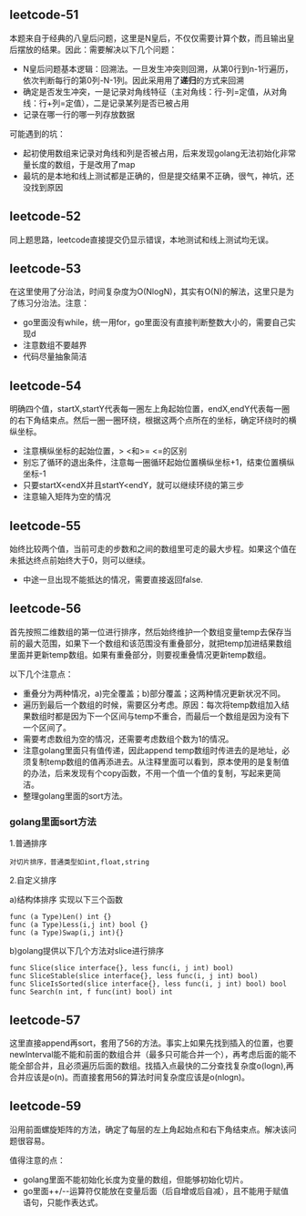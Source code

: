 ## leetcode-51

本题来自于经典的八皇后问题，这里是N皇后，不仅仅需要计算个数，而且输出皇后摆放的结果。因此：需要解决以下几个问题：

- N皇后问题基本逻辑：回溯法。一旦发生冲突则回溯，从第0行到n-1行遍历，依次判断每行的第0列-N-1列。因此采用用了**递归**的方式来回溯
- 确定是否发生冲突，一是记录对角线特征（主对角线：行-列=定值，从对角线：行+列=定值），二是记录某列是否已被占用
- 记录在哪一行的哪一列存放数据

可能遇到的坑：
- 起初使用数组来记录对角线和列是否被占用，后来发现golang无法初始化非常量长度的数组，于是改用了map
- 最坑的是本地和线上测试都是正确的，但是提交结果不正确，很气，神坑，还没找到原因


## leetcode-52

同上题思路，leetcode直接提交仍显示错误，本地测试和线上测试均无误。

## leetcode-53
在这里使用了分治法，时间复杂度为O(NlogN)，其实有O(N)的解法，这里只是为了练习分治法。注意：

- go里面没有while，统一用for，go里面没有直接判断整数大小的，需要自己实现d
- 注意数组不要越界
- 代码尽量抽象简洁 

## leetcode-54
明确四个值，startX,startY代表每一圈左上角起始位置，endX,endY代表每一圈的右下角结束点。然后一圈一圈环绕，根据这两个点所在的坐标，确定环绕时的横纵坐标。

- 注意横纵坐标的起始位置，> <和>= <=的区别
- 别忘了循环的退出条件，注意每一圈循环起始位置横纵坐标+1，结束位置横纵坐标-1
- 只要startX<endX并且startY<endY，就可以继续环绕的第三步
- 注意输入矩阵为空的情况

## leetcode-55
始终比较两个值，当前可走的步数和之间的数组里可走的最大步程。如果这个值在未抵达终点前始终大于0，则可以继续。

- 中途一旦出现不能抵达的情况，需要直接返回false.

## leetcode-56
首先按照二维数组的第一位进行排序，然后始终维护一个数组变量temp去保存当前的最大范围，如果下一个数组和该范围没有重叠部分，就把temp加进结果数组里面并更新temp数组。如果有重叠部分，则要视重叠情况更新temp数组。

以下几个注意点：

- 重叠分为两种情况，a)完全覆盖；b)部分覆盖；这两种情况更新状况不同。
- 遍历到最后一个数组的时候，需要区分考虑。原因：每次将temp数组加入结果数组时都是因为下一个区间与temp不重合，而最后一个数组是因为没有下一个区间了。
- 需要考虑数组为空的情况，还需要考虑数组个数为1的情况。
- 注意golang里面只有值传递，因此append temp数组时传进去的是地址，必须复制temp数组的值再添进去。从注释里面可以看到，原本使用的是复制值的办法，后来发现有个copy函数，不用一个值一个值的复制，写起来更简洁。
- 整理golang里面的sort方法。


### golang里面sort方法 ###
  1.普通排序 

    对切片排序，普通类型如int,float,string
    
  2.自定义排序

   a)结构体排序
   实现以下三个函数

    func (a Type)Len() int {}
    func (a Type)Less(i,j int) bool {}
    func (a Type)Swap(i,j int){}

   b)golang提供以下几个方法对slice进行排序

    func Slice(slice interface{}, less func(i, j int) bool) 
    func SliceStable(slice interface{}, less func(i, j int) bool) 
    func SliceIsSorted(slice interface{}, less func(i, j int) bool) bool 
    func Search(n int, f func(int) bool) int
  

## leetcode-57

这里直接append再sort，套用了56的方法。事实上如果先找到插入的位置，也要newInterval能不能和前面的数组合并（最多只可能合并一个），再考虑后面的能不能全部合并，且必须遍历后面的数组。找插入点最快的二分查找复杂度o(logn),再合并应该是o(n)。而直接套用56的算法时间复杂度应该是o(nlogn)。

## leetcode-59
沿用前面螺旋矩阵的方法，确定了每层的左上角起始点和右下角结束点。解决该问题很容易。

值得注意的点：

- golang里面不能初始化长度为变量的数组，但能够初始化切片。
- go里面++/--运算符仅能放在变量后面（后自增或后自减），且不能用于赋值语句，只能作表达式。